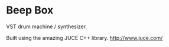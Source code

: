 Beep Box
===========
VST drum machine / synthesizer.

Built using the amazing JUCE C++ library.  http://www.juce.com/